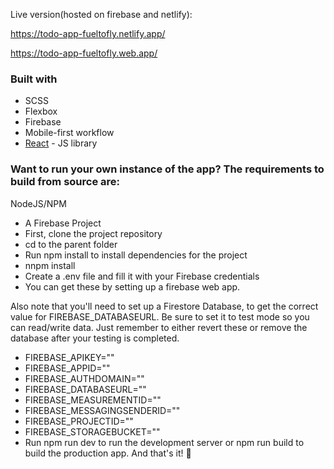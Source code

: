 ﻿
Live version(hosted on firebase and netlify):

https://todo-app-fueltofly.netlify.app/

https://todo-app-fueltofly.web.app/


### Built with
- SCSS
- Flexbox
- Firebase
- Mobile-first workflow
- [React](https://reactjs.org/) - JS library


### Want to run your own instance of the app?  The requirements to build from source are:

NodeJS/NPM
- A Firebase Project
- First, clone the project repository
- cd to the parent folder
- Run npm install to install dependencies for the project
- nnpm install
- Create a .env file and fill it with your Firebase credentials
- You can get these by setting up a firebase web app.

Also note that you'll need to set up a Firestore Database, to get the correct value for FIREBASE_DATABASEURL. Be sure to set it to test mode so you can read/write data. Just remember to either revert these or remove the database after your testing is completed.

- FIREBASE_APIKEY=""
- FIREBASE_APPID=""
- FIREBASE_AUTHDOMAIN=""
- FIREBASE_DATABASEURL=""
- FIREBASE_MEASUREMENTID=""
- FIREBASE_MESSAGINGSENDERID=""
- FIREBASE_PROJECTID=""
- FIREBASE_STORAGEBUCKET=""
- Run npm run dev to run the development server or npm run build to build the production app.
   And that's it! 🎉



